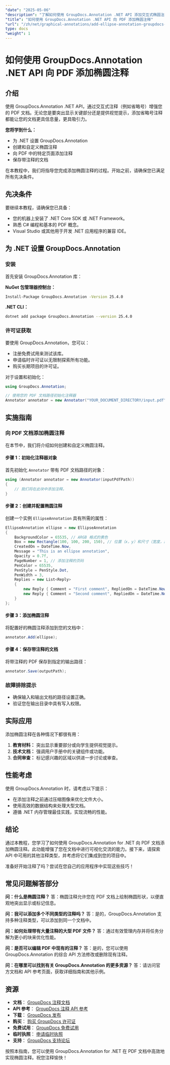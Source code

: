 ```yaml
---
"date": "2025-05-06"
"description": "了解如何使用 GroupDocs.Annotation .NET API 添加交互式椭圆注释，从而增强 PDF 文档的体验。本指南为开发人员提供分步说明。"
"title": "如何使用 GroupDocs.Annotation .NET API 向 PDF 添加椭圆注释"
"url": "/zh/net/graphical-annotations/add-ellipse-annotation-groupdocs-annotation-dotnet/"
type: docs
"weight": 1
---
```


# 如何使用 GroupDocs.Annotation .NET API 向 PDF 添加椭圆注释

## 介绍

使用 GroupDocs.Annotation .NET API，通过交互式注释（例如省略号）增强您的 PDF 文档。无论您是要突出显示关键部分还是提供视觉提示，添加省略号注释都能让您的文档更具信息量，更具吸引力。

**您将学到什么：**
- 为 .NET 设置 GroupDocs.Annotation
- 创建和自定义椭圆注释
- 向 PDF 中的特定页面添加注释
- 保存带注释的文档

在本教程中，我们将指导您完成添加椭圆注释的过程。开始之前，请确保您已满足所有先决条件。

## 先决条件

要继续本教程，请确保您已具备：
- 您的机器上安装了 .NET Core SDK 或 .NET Framework。
- 熟悉 C# 编程和基本的 PDF 概念。
- Visual Studio 或其他用于开发 .NET 应用程序的兼容 IDE。

## 为 .NET 设置 GroupDocs.Annotation

### 安装

首先安装 GroupDocs.Annotation 库：

**NuGet 包管理器控制台：**
```bash
Install-Package GroupDocs.Annotation -Version 25.4.0
```

**.NET CLI：**
```bash
dotnet add package GroupDocs.Annotation --version 25.4.0
```

### 许可证获取

要使用 GroupDocs.Annotation，您可以：
- 注册免费试用来测试该库。
- 申请临时许可证以无限制探索所有功能。
- 购买长期项目的许可证。

对于设置和初始化：
```csharp
using GroupDocs.Annotation;

// 使用您的 PDF 文档路径初始化注释器
Annotator annotator = new Annotator("YOUR_DOCUMENT_DIRECTORY/input.pdf");
```

## 实施指南

### 向 PDF 文档添加椭圆注释

在本节中，我们将介绍如何创建和自定义椭圆注释。

#### 步骤 1：初始化注释器对象

首先初始化 `Annotator` 带有 PDF 文档路径的对象：
```csharp
using (Annotator annotator = new Annotator(inputPdfPath))
{
    // 我们将在此块中添加注释。
}
```

#### 步骤 2：创建并配置椭圆注释

创建一个实例 `EllipseAnnotation` 具有所需的属性：
```csharp
EllipseAnnotation ellipse = new EllipseAnnotation
{
    BackgroundColor = 65535, // ARGB 格式的黄色
    Box = new Rectangle(100, 100, 200, 150), // 位置（x，y）和尺寸（宽度，高度）
    CreatedOn = DateTime.Now,
    Message = "This is an ellipse annotation",
    Opacity = 0.7f,
    PageNumber = 1, // 添加注释的页码
    PenColor = 65535,
    PenStyle = PenStyle.Dot,
    PenWidth = 3,
    Replies = new List<Reply>
    {
        new Reply { Comment = "First comment", RepliedOn = DateTime.Now },
        new Reply { Comment = "Second comment", RepliedOn = DateTime.Now }
    }
};
```

#### 步骤 3：添加椭圆注释

将配置好的椭圆注释添加到您的文档中：
```csharp
annotator.Add(ellipse);
```

#### 步骤 4：保存带注释的文档

将带注释的 PDF 保存到指定的输出路径：
```csharp
annotator.Save(outputPath);
```

### 故障排除提示

- 确保输入和输出文档的路径设置正确。
- 验证您在输出目录中具有写入权限。

## 实际应用

添加椭圆注释在各种情况下都很有用：
1. **教育材料：** 突出显示重要部分或向学生提供视觉提示。
2. **技术文档：** 强调用户手册中的关键组件或功能。
3. **合同审查：** 标记感兴趣的区域以供进一步讨论或审查。

## 性能考虑

使用 GroupDocs.Annotation 时，请考虑以下提示：
- 在添加注释之前通过压缩图像来优化文件大小。
- 使用高效的数据结构来处理大型文档。
- 遵循 .NET 内存管理最佳实践，实现流畅的性能。

## 结论

通过本教程，您学习了如何使用 GroupDocs.Annotation for .NET 向 PDF 文档添加椭圆注释。此功能增强了您在文档中进行可视化交流的能力。接下来，请探索 API 中可用的其他注释类型，并考虑将它们集成到您的项目中。

准备好开始注释了吗？尝试在您自己的应用程序中实现这些技巧！

## 常见问题解答部分

**问：什么是椭圆注释？**
答：椭圆注释允许您在 PDF 文档上绘制椭圆形状，以便直观地突出显示或标记信息。

**问：我可以添加多个不同类型的注释吗？**
答：是的，GroupDocs.Annotation 支持多种注释类型，可以添加到同一个文档中。

**问：如何处理带有大量注释的大型 PDF 文件？**
答：通过有效管理内存并将任务分解为更小的块来优化性能。

**问：是否可以编辑 PDF 中现有的注释？**
答：是的，您可以使用 GroupDocs.Annotation 的综合 API 方法修改或删除现有注释。

**问：在哪里可以找到有关 GroupDocs.Annotation 的更多资源？**
答：请访问官方文档和 API 参考页面，获取详细指南和其他示例。

## 资源
- **文档**： [GroupDocs 注释文档](https://docs.groupdocs.com/annotation/net/)
- **API 参考**： [GroupDocs 注释 API 参考](https://reference.groupdocs.com/annotation/net/)
- **下载**： [GroupDocs 发布](https://releases.groupdocs.com/annotation/net/)
- **购买**： [购买 GroupDocs 许可证](https://purchase.groupdocs.com/buy)
- **免费试用**： [GroupDocs 免费试用](https://releases.groupdocs.com/annotation/net/)
- **临时执照**： [申请临时执照](https://purchase.groupdocs.com/temporary-license/)
- **支持**： [GroupDocs 支持论坛](https://forum.groupdocs.com/c/annotation/)

按照本指南，您可以使用 GroupDocs.Annotation for .NET 在 PDF 文档中高效地实现椭圆注释。祝您注释愉快！